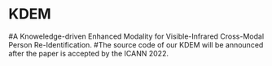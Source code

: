 # KDEM
#A Knoweledge-driven Enhanced Modality for Visible-Infrared Cross-Modal Person Re-Identification.
#The source code of our KDEM will be announced after the paper is accepted by the ICANN 2022.
